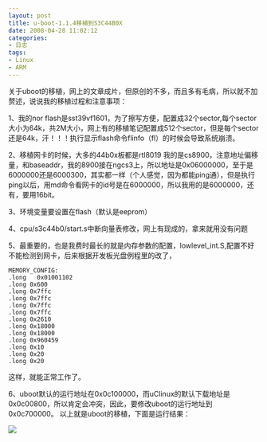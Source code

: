 ```yaml
---
layout: post
title: u-boot-1.1.4移植到S3C44B0X 
date: 2008-04-28 11:02:12
categories:
- 日志
tags:
- Linux
- ARM
---
```


关于uboot的移植，网上的文章成片，但原创的不多，而且多有毛病，所以就不加赘述，说说我的移植过程和注意事项：

1、我的nor flash是sst39vf1601，为了擦写方便，配置成32个sector,每个sector大小为64k，共2M大小，网上有的移植笔记配置成512个sector，但是每个sector还是64k，汗！！！执行显示flash命令flinfo（fl）的时候会导致系统崩溃。

2、移植网卡的时候，大多的44b0x板都是rtl8019 我的是cs8900，注意地址偏移量，和baseaddr，我的8900接在ngcs3上，所以地址是0x06000000，至于是6000000还是6000300，其实都一样（个人感觉，因为都能ping通），但是执行ping以后，用md命令看网卡的id号是在6000000，所以我用的是6000000，还有，要用16bit。

3、环境变量要设置在flash（默认是eeprom）

4、cpu/s3c44b0/start.s中断向量表修改，网上有现成的，拿来就用没有问题

5、最重要的，也是我费时最长的就是内存参数的配置，lowlevel_int.S,配置不好不能检测到网卡，后来根据开发板光盘例程里的改了，

    MEMORY_CONFIG:
    .long   0x01001102
    .long 0x600
    .long 0x7ffc
    .long 0x7ffc
    .long 0x7ffc
    .long 0x7ffc
    .long 0x2610
    .long 0x18000
    .long 0x18000
    .long 0x960459
    .long 0x10
    .long 0x20
    .long 0x20

这样，就能正常工作了。

6、uboot默认的运行地址在0x0c100000，而uClinux的默认下载地址是0x0c00800，所以肯定会冲突，因此，要修改uboot的运行地址到0x0c700000。
以上就是uboot的移植，下面是运行结果： 

![](https://github.com/bh3nvn/bh3nvn.github.io/raw/master/image/2008-04-28-ub-01.jpg)    
